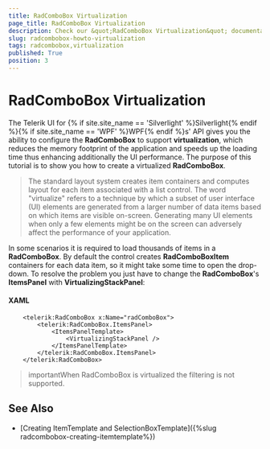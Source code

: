 ```yaml
---
title: RadComboBox Virtualization
page_title: RadComboBox Virtualization
description: Check our &quot;RadComboBox Virtualization&quot; documentation article for the RadComboBox {{ site.framework_name }} control.
slug: radcombobox-howto-virtualization
tags: radcombobox,virtualization
published: True
position: 3
---
```


# RadComboBox Virtualization


The Telerik UI for {% if site.site_name == 'Silverlight' %}Silverlight{% endif %}{% if site.site_name == 'WPF' %}WPF{% endif %}s' API gives you the ability to configure the __RadComboBox__ to support __virtualization__, which reduces the memory footprint of the application and speeds up the loading time thus enhancing additionally the UI performance. The purpose of this tutorial is to show you how to create a virtualized __RadComboBox__. 

>The standard layout system creates item containers and computes layout for each item associated with a list control. The word "virtualize" refers to a technique by which a subset of user interface (UI) elements are generated from a larger number of data items based on which items are visible on-screen. Generating many UI elements when only a few elements might be on the screen can adversely affect the performance of your application.

In some scenarios it is required to load thousands of items in a __RadComboBox__. By default the control creates __RadComboBoxItem__ containers for each data item, so it might take some time to open the drop-down. To resolve the problem you just have to change the __RadComboBox__'s __ItemsPanel__ with __VirtualizingStackPanel__:

#### __XAML__

```XAML
	<telerik:RadComboBox x:Name="radComboBox">
	    <telerik:RadComboBox.ItemsPanel>
	        <ItemsPanelTemplate>
	            <VirtualizingStackPanel />
	        </ItemsPanelTemplate>
	    </telerik:RadComboBox.ItemsPanel>
	</telerik:RadComboBox>
```

>importantWhen RadComboBox is virtualized the filtering is not supported.

## See Also

 * [Creating ItemTemplate and SelectionBoxTemplate]({%slug radcombobox-creating-itemtemplate%})